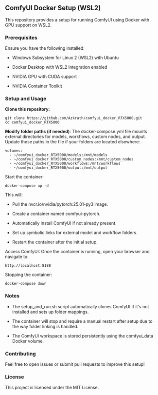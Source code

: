 ## ComfyUI Docker Setup (WSL2) ##

This repository provides a setup for running ComfyUI using Docker with GPU support on WSL2.

### Prerequisites ###

Ensure you have the following installed:

* Windows Subsystem for Linux 2 (WSL2) with Ubuntu

* Docker Desktop with WSL2 integration enabled

* NVIDIA GPU with CUDA support

* NVIDIA Container Toolkit

### Setup and Usage ###

**Clone this repository:**
```
git clone https://github.com/Azkrath/comfyui_docker_RTX5000.git
cd comfyui_docker_RTX5000
```
**Modify folder paths (if needed)**:
The docker-compose.yml file mounts external directories for models, workflows, custom nodes, and output. Update these paths in the file if your folders are located elsewhere:
```
volumes:
  - ~/comfyui_docker_RTX5000/models:/mnt/models
  - ~/comfyui_docker_RTX5000/custom_nodes:/mnt/custom_nodes
  - ~/comfyui_docker_RTX5000/workflows:/mnt/workflows
  - ~/comfyui_docker_RTX5000/output:/mnt/output
```
Start the container:
```
docker-compose up -d
```
This will:

* Pull the nvcr.io/nvidia/pytorch:25.01-py3 image.

* Create a container named comfyui-pytorch.

* Automatically install ComfyUI if not already present.

* Set up symbolic links for external model and workflow folders.

* Restart the container after the initial setup.

Access ComfyUI:
Once the container is running, open your browser and navigate to:
```
http://localhost:8188
```
Stopping the container:
```
docker-compose down
```
### Notes ###

* The setup_and_run.sh script automatically clones ComfyUI if it's not installed and sets up folder mappings.

* The container will stop and require a manual restart after setup due to the way folder linking is handled.

* The ComfyUI workspace is stored persistently using the comfyui_data Docker volume.

### Contributing ###

Feel free to open issues or submit pull requests to improve this setup!

### License ###

This project is licensed under the MIT License.